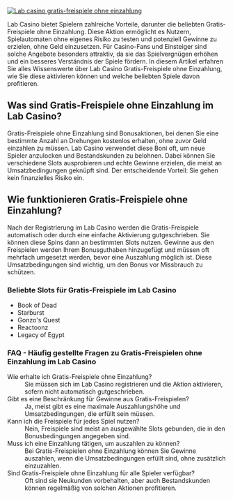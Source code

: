 [![Lab casino gratis-freispiele ohne einzahlung](https://123-caf.pages.dev/gitsignup.png)](https://vrmoo.ru/Bt82HjjY)

<p>Lab Casino bietet Spielern zahlreiche Vorteile, darunter die beliebten Gratis-Freispiele ohne Einzahlung. Diese Aktion ermöglicht es Nutzern, Spielautomaten ohne eigenes Risiko zu testen und potenziell Gewinne zu erzielen, ohne Geld einzusetzen. Für Casino-Fans und Einsteiger sind solche Angebote besonders attraktiv, da sie das Spielvergnügen erhöhen und ein besseres Verständnis der Spiele fördern. In diesem Artikel erfahren Sie alles Wissenswerte über Lab Casino Gratis-Freispiele ohne Einzahlung, wie Sie diese aktivieren können und welche beliebten Spiele davon profitieren.</p>  <h2>Was sind Gratis-Freispiele ohne Einzahlung im Lab Casino?</h2> <p>Gratis-Freispiele ohne Einzahlung sind Bonusaktionen, bei denen Sie eine bestimmte Anzahl an Drehungen kostenlos erhalten, ohne zuvor Geld einzahlen zu müssen. Lab Casino verwendet diese Boni oft, um neue Spieler anzulocken und Bestandskunden zu belohnen. Dabei können Sie verschiedene Slots ausprobieren und echte Gewinne erzielen, die meist an Umsatzbedingungen geknüpft sind. Der entscheidende Vorteil: Sie gehen kein finanzielles Risiko ein.</p>  <h2>Wie funktionieren Gratis-Freispiele ohne Einzahlung?</h2> <p>Nach der Registrierung im Lab Casino werden die Gratis-Freispiele automatisch oder durch eine einfache Aktivierung gutgeschrieben. Sie können diese Spins dann an bestimmten Slots nutzen. Gewinne aus den Freispielen werden Ihrem Bonusguthaben hinzugefügt und müssen oft mehrfach umgesetzt werden, bevor eine Auszahlung möglich ist. Diese Umsatzbedingungen sind wichtig, um den Bonus vor Missbrauch zu schützen.</p>  <h3>Beliebte Slots für Gratis-Freispiele im Lab Casino</h3> <ul>   <li>Book of Dead</li>   <li>Starburst</li>   <li>Gonzo's Quest</li>   <li>Reactoonz</li>   <li>Legacy of Egypt</li> </ul>  <h3>FAQ - Häufig gestellte Fragen zu Gratis-Freispielen ohne Einzahlung im Lab Casino</h3> <dl>   <dt>Wie erhalte ich Gratis-Freispiele ohne Einzahlung?</dt>   <dd>Sie müssen sich im Lab Casino registrieren und die Aktion aktivieren, sofern nicht automatisch gutgeschrieben.</dd>   <dt>Gibt es eine Beschränkung für Gewinne aus Gratis-Freispielen?</dt>   <dd>Ja, meist gibt es eine maximale Auszahlungshöhe und Umsatzbedingungen, die erfüllt sein müssen.</dd>   <dt>Kann ich die Freispiele für jedes Spiel nutzen?</dt>   <dd>Nein, Freispiele sind meist an ausgewählte Slots gebunden, die in den Bonusbedingungen angegeben sind.</dd>   <dt>Muss ich eine Einzahlung tätigen, um auszahlen zu können?</dt>   <dd>Bei Gratis-Freispielen ohne Einzahlung können Sie Gewinne auszahlen, wenn die Umsatzbedingungen erfüllt sind, ohne zusätzlich einzuzahlen.</dd>   <dt>Sind Gratis-Freispiele ohne Einzahlung für alle Spieler verfügbar?</dt>   <dd>Oft sind sie Neukunden vorbehalten, aber auch Bestandskunden können regelmäßig von solchen Aktionen profitieren.</dd> </dl>